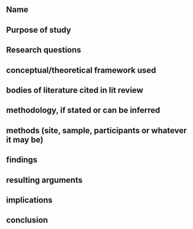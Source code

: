 ## Name
## Purpose of study
## Research questions
## conceptual/theoretical framework used
## bodies of literature cited in lit review
## methodology, if stated or can be inferred
## methods (site, sample, participants or whatever it may be)
## findings
## resulting arguments
## implications
## conclusion


